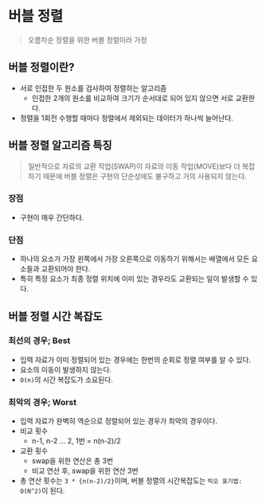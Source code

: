 # 버블 정렬
> 오름차순 정렬을 위한 버블 정렬이라 가정

## 버블 정렬이란?
* 서로 인접한 두 원소를 검사하여 정렬하는 알고리즘
    - 인접한 2개의 원소를 비교하여 크기가 순서대로 되어 있지 않으면 서로 교환한다.
* 정렬을 1회전 수행할 때마다 정렬에서 제외되는 데이터가 하나씩 늘어난다.

## 버블 정렬 알고리즘 특징
> 일반적으로 자료의 교환 작업(SWAP)이 자료의 이동 작업(MOVE)보다 더 복잡하기 때문에 버블 정렬은 구현의 단순성에도 불구하고 거의 사용되지 않는다.
### 장점
* 구현이 매우 간단하다.
### 단점
* 하나의 요소가 가장 왼쪽에서 가장 오른쪽으로 이동하기 위해서는 배열에서 모든 요소들과 교환되어야 한다.
* 특히 특정 요소가 최종 정렬 위치에 이미 있는 경우라도 교환되는 일이 발생할 수 있다.

## 버블 정렬 시간 복잡도
### 최선의 경우; Best
* 입력 자료가 이미 정렬되어 있는 경우에는 한번의 순회로 정렬 여부를 알 수 있다.
* 요소의 이동이 발생하지 않는다. 
* `O(n)`의 시간 복잡도가 소요된다.

### 최악의 경우; Worst
* 입력 자료가 완벽히 역순으로 정렬되어 있는 경우가 최악의 경우이다.
* 비교 횟수
    - n-1, n-2 ... 2, 1번 = n(n-2)/2
* 교환 횟수
    - swap을 위한 연산은 총 3번
    - 비교 연산 후, swap을 위한 연산 3번
* 총 연산 횟수는 `3 * {n(n-2)/2}`이며, 버블 정렬의 시간복잡도는 `빅오 표기법: O(N^2)`이 된다.

